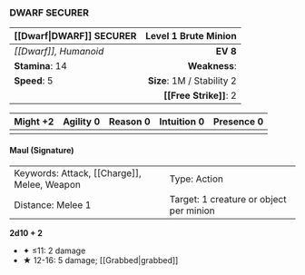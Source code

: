 ### DWARF SECURER

| [[Dwarf\|DWARF]] SECURER |   **Level 1 Brute Minion** |
| :----------------------- | -------------------------: |
| *[[Dwarf]], Humanoid*    |                   **EV 8** |
| **Stamina**: 14          |              **Weakness**: |
| **Speed**: 5             | **Size**: 1M / Stability 2 |
|                          |     **[[Free Strike]]**: 2 |

| **Might** +2 | **Agility** 0 | **Reason** 0 | **Intuition** 0 | **Presence** 0 |
| ------------ | ------------- | ------------ | --------------- | -------------- |
|              |               |              |                 |                |

#### Maul (Signature)

|                                             |                                         |
| :------------------------------------------ | :-------------------------------------- |
| Keywords: Attack, [[Charge]], Melee, Weapon | Type: Action                            |
| Distance: Melee 1                           | Target: 1 creature or object per minion |

**2d10 + 2**

- ✦ ≤11: 2 damage
- ★ 12-16: 5 damage; [[Grabbed|grabbed]]
